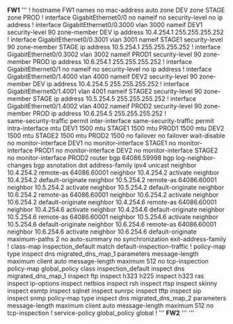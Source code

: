 **FW1**
'''
!
hostname FW1
names
no mac-address auto
zone DEV
zone STAGE
zone PROD
!
interface GigabitEthernet0/0
 no nameif
 no security-level
 no ip address
!
interface GigabitEthernet0/0.3000
 vlan 3000
 nameif DEV1
 security-level 90
 zone-member DEV
 ip address 10.4.254.1 255.255.255.252 
!
interface GigabitEthernet0/0.3001
 vlan 3001
 nameif STAGE1
 security-level 90
 zone-member STAGE
 ip address 10.5.254.1 255.255.255.252 
!
interface GigabitEthernet0/0.3002
 vlan 3002
 nameif PROD1
 security-level 90
 zone-member PROD
 ip address 10.6.254.1 255.255.255.252 
!
interface GigabitEthernet0/1
 no nameif
 no security-level
 no ip address
!
interface GigabitEthernet0/1.4000
 vlan 4000
 nameif DEV2
 security-level 90
 zone-member DEV
 ip address 10.4.254.5 255.255.255.252 
!
interface GigabitEthernet0/1.4001
 vlan 4001
 nameif STAGE2
 security-level 90
 zone-member STAGE
 ip address 10.5.254.5 255.255.255.252 
!
interface GigabitEthernet0/1.4002
 vlan 4002
 nameif PROD2
 security-level 90
 zone-member PROD
 ip address 10.6.254.5 255.255.255.252 
!             
same-security-traffic permit inter-interface
same-security-traffic permit intra-interface
mtu DEV1 1500
mtu STAGE1 1500
mtu PROD1 1500
mtu DEV2 1500 
mtu STAGE2 1500
mtu PROD2 1500
no failover
no failover wait-disable
no monitor-interface DEV1
no monitor-interface STAGE1
no monitor-interface PROD1
no monitor-interface DEV2
no monitor-interface STAGE2
no monitor-interface PROD2
router bgp 64086.59998
 bgp log-neighbor-changes
 bgp asnotation dot
 address-family ipv4 unicast
  neighbor 10.4.254.2 remote-as 64086.60001
  neighbor 10.4.254.2 activate
  neighbor 10.4.254.2 default-originate
  neighbor 10.5.254.2 remote-as 64086.60001
  neighbor 10.5.254.2 activate
  neighbor 10.5.254.2 default-originate
  neighbor 10.6.254.2 remote-as 64086.60001
  neighbor 10.6.254.2 activate
  neighbor 10.6.254.2 default-originate
  neighbor 10.4.254.6 remote-as 64086.60001
  neighbor 10.4.254.6 activate
  neighbor 10.4.254.6 default-originate
  neighbor 10.5.254.6 remote-as 64086.60001
  neighbor 10.5.254.6 activate
  neighbor 10.5.254.6 default-originate
  neighbor 10.6.254.6 remote-as 64086.60001
  neighbor 10.6.254.6 activate
  neighbor 10.6.254.6 default-originate
  maximum-paths 2
  no auto-summary
  no synchronization
 exit-address-family
!
class-map inspection_default
 match default-inspection-traffic
!
policy-map type inspect dns migrated_dns_map_1
 parameters
  message-length maximum client auto
  message-length maximum 512
  no tcp-inspection
policy-map global_policy
 class inspection_default
  inspect dns migrated_dns_map_1 
  inspect ftp 
  inspect h323 h225 
  inspect h323 ras 
  inspect ip-options 
  inspect netbios 
  inspect rsh 
  inspect rtsp 
  inspect skinny  
  inspect esmtp 
  inspect sqlnet 
  inspect sunrpc 
  inspect tftp 
  inspect sip  
  inspect snmp 
policy-map type inspect dns migrated_dns_map_2
 parameters
  message-length maximum client auto
  message-length maximum 512
  no tcp-inspection
!
service-policy global_policy global
!
'''
**FW2**
'''
'''


